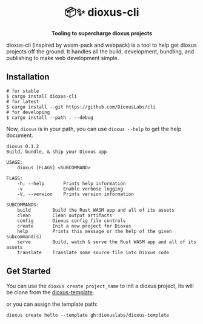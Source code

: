<div align="center">
  <h1>📦✨  dioxus-cli </h1>
  <p><strong>Tooling to supercharge dioxus projects</strong></p>
</div>

dioxus-cli (inspired by wasm-pack and webpack) is a tool to help get dioxus projects off the ground. It handles all the build, development, bundling, and publishing to make web development simple.

## Installation

```shell
# for stable
$ cargo install dioxus-cli
# for latest
$ cargo install --git https://github.com/DioxusLabs/cli
# for developing
$ cargo install --path . --debug
```

Now, `dioxus` is in your path, you can use `dioxus --help` to get the help document.

```
dioxus 0.1.2
Build, bundle, & ship your Dioxus app

USAGE:
    dioxus [FLAGS] <SUBCOMMAND>

FLAGS:
    -h, --help       Prints help information
    -v               Enable verbose logging
    -V, --version    Prints version information

SUBCOMMANDS:
    build        Build the Rust WASM app and all of its assets
    clean        Clean output artifacts
    config       Dioxus config file controls
    create       Init a new project for Dioxus
    help         Prints this message or the help of the given subcommand(s)
    serve        Build, watch & serve the Rust WASM app and all of its assets
    translate    Translate some source file into Dioxus code
```

## Get Started 

You can use the `dioxus create project_name` to init a dioxus project, its will be clone from the [dioxus-template](https://github.com/DioxusLabs/dioxus-template).

or you can assign the template path:

```
dioxus create hello --template gh:dioxuslabs/dioxus-template
```

